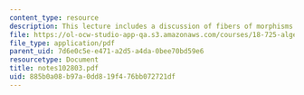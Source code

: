 ```yaml
---
content_type: resource
description: This lecture includes a discussion of fibers of morphisms.
file: https://ol-ocw-studio-app-qa.s3.amazonaws.com/courses/18-725-algebraic-geometry-fall-2003/885b0a08b97a0dd819f476bb072721df_notes102803.pdf
file_type: application/pdf
parent_uid: 7d6e0c5e-e471-a2d5-a4da-0bee70bd59e6
resourcetype: Document
title: notes102803.pdf
uid: 885b0a08-b97a-0dd8-19f4-76bb072721df
---
```

